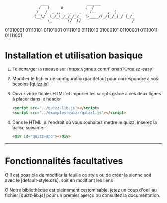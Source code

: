 #

                    ___                  ______               
                   /   )     o          (  /                  
                  /_  /  , ,,  __, __,    /--   __,  (   __  ,
                 (__\/  (_/_(_/_/_/_/_  (/____/(_/(_/_)_/ (_/_
                       \_       (/  (/                       /     

01010001 01110101 01101001 01111010 01111010  01000101 01100001 01110011 01111001

Installation et utilisation basique
===========

1) Télécharger la release sur [https://github.com/FlorianTO/quizz-easy]

2) Modifier le fichier de configuration par défaut pour correspondre à vos besoins [quizz.js]

3) Ouvrir votre fichier HTML et importer les scripts grâce à ces deux lignes à placer dans le header

    ~~~html
    <script src="../quizz-lib.js"></script>
    <script src="../examples-quizz/quizz1.js"></script>
    ~~~

4) Dans le HTML, à l'endroit où vous souhaitez mettre le quizz, inserez la balise suivante :

    ~~~html
    <div id="quizz-app"></div>
    ~~~

---

Fonctionnalités facultatives
===========

Ɵ Il est possible de modifier la feuille de style ou de créer la sienne soit avec le [default-style.css], soit en modifiant les liens

Ɵ Notre bibliothèque est pleinement customisable, jetez un coup d'oeil au fichier [quizz-lib.js] pour un premier aperçu ou consultez la documentation.
